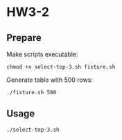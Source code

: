 # HW3-2

## Prepare

Make scripts executable:

`chmod +x select-top-3.sh fixture.sh`

Generate table with 500 rows:

`./fixture.sh 500`

## Usage

`./select-top-3.sh`

